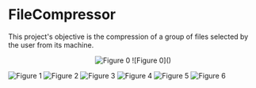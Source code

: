 # FileCompressor

This project's objective is the compression of a group of files selected by the user from its machine.

<p align="center">
  <img src="https://i.imgur.com/en2rOuR.png" alt="Figure 0">
  ![Figure 0]()
</p>


![Figure 1](https://i.imgur.com/xSz0zGg.png)
![Figure 2](https://i.imgur.com/hEQMynt.png)
![Figure 3](https://i.imgur.com/0j9EEbQ.png)
![Figure 4](https://i.imgur.com/CBovidc.png)
![Figure 5](https://i.imgur.com/6NFwtl6.png)
![Figure 6](https://i.imgur.com/3gPsxft.png)
